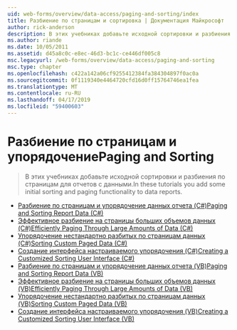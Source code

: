 ```yaml
---
uid: web-forms/overview/data-access/paging-and-sorting/index
title: Разбиение по страницам и сортировка | Документация Майкрософт
author: rick-anderson
description: В этих учебниках добавьте исходной сортировки и разбиения по страницам для отчетов с данными.
ms.author: riande
ms.date: 10/05/2011
ms.assetid: d45a8c0c-e8ec-46d3-bc1c-ce446df005c8
msc.legacyurl: /web-forms/overview/data-access/paging-and-sorting
msc.type: chapter
ms.openlocfilehash: c422a142a06cf9255412384fa384304897f0ac0a
ms.sourcegitcommit: 0f1119340e4464720cfd16d0ff15764746ea1fea
ms.translationtype: MT
ms.contentlocale: ru-RU
ms.lasthandoff: 04/17/2019
ms.locfileid: "59400603"
---
```

# <a name="paging-and-sorting"></a><span data-ttu-id="ff9ce-103">Разбиение по страницам и упорядочение</span><span class="sxs-lookup"><span data-stu-id="ff9ce-103">Paging and Sorting</span></span>

> <span data-ttu-id="ff9ce-104">В этих учебниках добавьте исходной сортировки и разбиения по страницам для отчетов с данными.</span><span class="sxs-lookup"><span data-stu-id="ff9ce-104">In these tutorials you add some initial sorting and paging functionality to data reports.</span></span>


- [<span data-ttu-id="ff9ce-105">Разбиение по страницам и упорядочение данных отчета (C#)</span><span class="sxs-lookup"><span data-stu-id="ff9ce-105">Paging and Sorting Report Data (C#)</span></span>](paging-and-sorting-report-data-cs.md)
- [<span data-ttu-id="ff9ce-106">Эффективное разбиение на страницы больших объемов данных (C#)</span><span class="sxs-lookup"><span data-stu-id="ff9ce-106">Efficiently Paging Through Large Amounts of Data (C#)</span></span>](efficiently-paging-through-large-amounts-of-data-cs.md)
- [<span data-ttu-id="ff9ce-107">Упорядочение нестандартно разбитых по страницам данных (C#)</span><span class="sxs-lookup"><span data-stu-id="ff9ce-107">Sorting Custom Paged Data (C#)</span></span>](sorting-custom-paged-data-cs.md)
- [<span data-ttu-id="ff9ce-108">Создание интерфейса настраиваемого упорядочения (C#)</span><span class="sxs-lookup"><span data-stu-id="ff9ce-108">Creating a Customized Sorting User Interface (C#)</span></span>](creating-a-customized-sorting-user-interface-cs.md)
- [<span data-ttu-id="ff9ce-109">Разбиение по страницам и упорядочение данных отчета (VB)</span><span class="sxs-lookup"><span data-stu-id="ff9ce-109">Paging and Sorting Report Data (VB)</span></span>](paging-and-sorting-report-data-vb.md)
- [<span data-ttu-id="ff9ce-110">Эффективное разбиение на страницы больших объемов данных (VB)</span><span class="sxs-lookup"><span data-stu-id="ff9ce-110">Efficiently Paging Through Large Amounts of Data (VB)</span></span>](efficiently-paging-through-large-amounts-of-data-vb.md)
- [<span data-ttu-id="ff9ce-111">Упорядочение нестандартно разбитых по страницам данных (VB)</span><span class="sxs-lookup"><span data-stu-id="ff9ce-111">Sorting Custom Paged Data (VB)</span></span>](sorting-custom-paged-data-vb.md)
- [<span data-ttu-id="ff9ce-112">Создание интерфейса настраиваемого упорядочения (VB)</span><span class="sxs-lookup"><span data-stu-id="ff9ce-112">Creating a Customized Sorting User Interface (VB)</span></span>](creating-a-customized-sorting-user-interface-vb.md)
